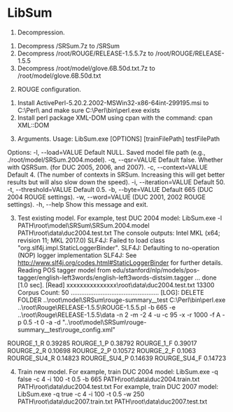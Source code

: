 # LibSum

1. Decompression. 
  1) Decompress /SRSum.7z to /SRSum
  2) Decompress /root/ROUGE/RELEASE-1.5.5.7z to /root/ROUGE/RELEASE-1.5.5
  3) Decompress /root/model/glove.6B.50d.txt.7z to /root/model/glove.6B.50d.txt
  
2. ROUGE configuration.
  1) Install ActivePerl-5.20.2.2002-MSWin32-x86-64int-299195.msi to C:\Perl\ and make sure C:\Perl\bin\perl.exe exists
  2) Install perl package XML-DOM using cpan with the command: cpan XML::DOM
  
3. Arguments.
  Usage: LibSum.exe [OPTIONS] [trainFilePath] testFilePath

  Options:
    -l, --load=VALUE           Default NULL. Saved model file path (e.g., ./root/model/SRSum.2004.model).
    -q, --qsr=VALUE            Default false. Whether with QSRSum. (for DUC 2005, 2006, and 2007).
    -c, --context=VALUE        Default 4. (The number of contexts in SRSum. Increasing this will get better results but will also slow down the speed).
    -i, --iteration=VALUE      Default 50.
    -t, --threshold=VALUE      Default 0.5.
    -b, --byte=VALUE           Default 665 (DUC 2004 ROUGE settings).
    -w, --word=VALUE           (DUC 2001, 2002 ROUGE settings).
    -h, --help                 Show this message and exit.
  
3. Test existing model.
  For example, test DUC 2004 model: LibSum.exe -l PATH\root\model\SRSum\SRSum.2004.model PATH\root\data\duc2004.test.txt
  The console outputs:
  Intel MKL (x64; revision 11; MKL 2017.0)
  SLF4J: Failed to load class "org.slf4j.impl.StaticLoggerBinder".
  SLF4J: Defaulting to no-operation (NOP) logger implementation
  SLF4J: See http://www.slf4j.org/codes.html#StaticLoggerBinder for further details.
  Reading POS tagger model from edu/stanford/nlp/models/pos-tagger/english-left3words/english-left3words-distsim.tagger ... done [1.0 sec].
  [Read] xxxxxxxxxxxxxxx\root\data\duc2004.test.txt 13300
  Corpus Count: 50
  ..................................................
  [LOG]: DELETE FOLDER ..\root\model\SRSum\rouge-summary__test
  C:\Perl\bin\perl.exe ..\root\Rouge\RELEASE-1.5.5\ROUGE-1.5.5.pl -b 665  -e ..\root\Rouge\RELEASE-1.5.5\data -n 2 -m -2 4 -u -c 95 -x -r 1000 -f A -p 0.5 -t 0 -a -d "..\root\model\SRSum\rouge-summary__test\rouge_config.xml"

  ROURGE_1_R      0.39285
  ROURGE_1_P      0.38792
  ROURGE_1_F      0.39017
  ROURGE_2_R      0.10698
  ROURGE_2_P      0.10572
  ROURGE_2_F      0.1063
  ROURGE_SU4_R    0.14823
  ROURGE_SU4_P    0.14639
  ROURGE_SU4_F    0.14723
  
4. Train new model.
  For example, train DUC 2004 model: LibSum.exe -q false -c 4 -i 100 -t 0.5 -b 665 PATH\root\data\duc2004.train.txt PATH\root\data\duc2004.test.txt
  For example, train DUC 2007 model: LibSum.exe -q true -c 4 -i 100 -t 0.5 -w 250 PATH\root\data\duc2007.train.txt PATH\root\data\duc2007.test.txt

